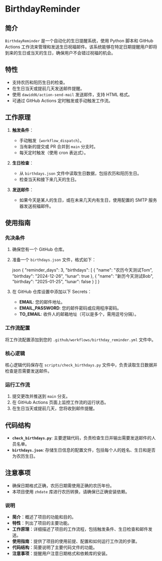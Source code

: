 # BirthdayReminder

## 简介

`BirthdayReminder` 是一个自动化的生日提醒系统，使用 Python 脚本和 GitHub Actions 工作流来管理和发送生日祝福邮件。该系统能够在特定日期提醒用户即将到来的生日或当天的生日，确保用户不会错过祝福的机会。

## 特性

- 支持农历和阳历生日的检查。
- 在生日当天或提前几天发送邮件提醒。
- 使用 `dawidd6/action-send-mail` 发送邮件，支持 HTML 格式。
- 可通过 GitHub Actions 定时触发或手动触发工作流。

## 工作原理

1. **触发条件**：
   - 手动触发（`workflow_dispatch`）。
   - 当有新的提交或 PR 合并到 `main` 分支时。
   - 每天定时触发（使用 cron 表达式）。

2. **生日检查**：
   - 从 `birthdays.json` 文件中读取生日数据，包括农历和阳历生日。
   - 检查当天和接下来几天的生日。

3. **发送邮件**：
   - 如果今天是某人的生日，或在未来几天内有生日，使用配置的 SMTP 服务器发送祝福邮件。

## 使用指南

### 先决条件

1. 确保您有一个 GitHub 仓库。
2. 准备一个 `birthdays.json` 文件，格式如下：

   json
   {
     "reminder_days": 3,
     "birthdays": [
       {
         "name": "农历今天测试Tom",
         "birthday": "2024-12-26",
         "lunar": true
       },
       {
         "name": "新历今天测试Bob",
         "birthday": "2025-01-25",
         "lunar": false
       }
     ]
   }
   

3. 在 GitHub 仓库设置中添加以下 Secrets：
   - **EMAIL**: 您的邮件地址。
   - **EMAIL_PASSWORD**: 您的邮件密码或应用程序密码。
   - **TO_EMAIL**: 收件人的邮箱地址（可以是多个，需用逗号分隔）。

### 工作流配置

将工作流配置添加到您的 `.github/workflows/birthday_reminder.yml` 文件中。

### 核心逻辑

核心逻辑代码保存在 `scripts/check_birthdays.py` 文件中，负责读取生日数据并检查是否需要发送邮件。

### 运行工作流

1. 提交更改并推送到 `main` 分支。
2. 在 GitHub Actions 页面上监控工作流的运行状态。
3. 在生日当天或提前几天，您将收到邮件提醒。

## 代码结构

- **`check_birthdays.py`**: 主要逻辑代码，负责检查生日并输出需要发送邮件的人员名单。
- **`birthdays.json`**: 存储生日信息的配置文件，包括每个人的姓名、生日和是否为农历生日。

## 注意事项

- 确保日期格式正确，农历日期需使用正确的农历年份。
- 本项目使用 `zhdate` 库进行农历转换，请确保已正确安装依赖。


### 说明

- **简介**：概述了项目的功能和目的。
- **特性**：列出了项目的主要功能。
- **工作原理**：详细描述了项目的工作流程，包括触发条件、生日检查和邮件发送。
- **使用指南**：提供了项目的使用前提、配置和如何运行工作流的步骤。
- **代码结构**：简要说明了主要代码文件的功能。
- **注意事项**：提醒用户注意日期格式和依赖库的安装。
